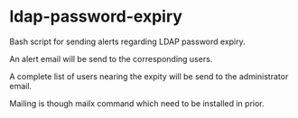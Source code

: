 # ldap-password-expiry

Bash script for sending alerts regarding LDAP password expiry.

An alert email will be send to the corresponding users.

A complete list of users nearing the expity will be send to the administrator email.

Mailing is though mailx command which need to be installed in prior.

